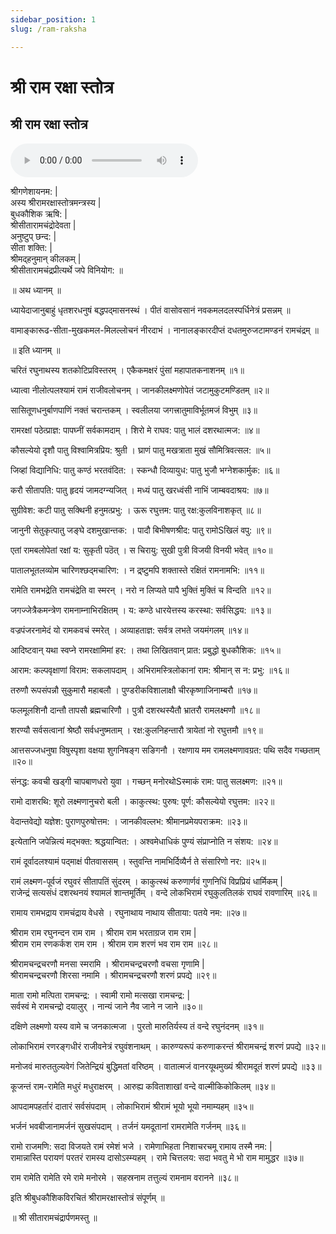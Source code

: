 ```yaml
---
sidebar_position: 1
slug: /ram-raksha

---
```

# श्री राम रक्षा स्तोत्र

## श्री राम रक्षा स्तोत्र

<audio controls="controls" src="/audio/stotras/ram-raksha.mp3">
    Your browser does not support the HTML5 Audio element.
</audio> 


श्रीगणेशायनम: |<br />
अस्य श्रीरामरक्षास्तोत्रमन्त्रस्य |<br />
बुधकौशिक ऋषि: |<br />
श्रीसीतारामचंद्रोदेवता |<br />
अनुष्टुप् छन्द: |<br />
सीता शक्ति: |<br />
श्रीमद्‌हनुमान् कीलकम् |<br />
श्रीसीतारामचंद्रप्रीत्यर्थे जपे विनियोग: ॥

॥ अथ ध्यानम् ॥

ध्यायेदाजानुबाहुं धृतशरधनुषं बद्धपद्‌मासनस्थं । पीतं वासोवसानं नवकमलदलस्पर्धिनेत्रं प्रसन्नम् ॥

वामाङ्‌कारूढ-सीता-मुखकमल-मिलल्लोचनं नीरदाभं । नानालङ्‌कारदीप्तं दधतमुरुजटामण्डनं रामचंद्रम् ॥

॥ इति ध्यानम् ॥

चरितं रघुनाथस्य शतकोटिप्रविस्तरम् । एकैकमक्षरं पुंसां महापातकनाशनम् ॥१॥

ध्यात्वा नीलोत्पलश्यामं रामं राजीवलोचनम् । जानकीलक्ष्मणोपेतं जटामुकुटमण्डितम् ॥२॥

सासितूणधनुर्बाणपाणिं नक्तं चरान्तकम् । स्वलीलया जगत्त्रातुमाविर्भूतमजं विभुम् ॥३॥

रामरक्षां पठेत्प्राज्ञ: पापघ्नीं सर्वकामदाम् । शिरो मे राघव: पातु भालं दशरथात्मज: ॥४॥

कौसल्येयो दृशौ पातु विश्वामित्रप्रिय: श्रुती । घ्राणं पातु मखत्राता मुखं सौमित्रिवत्सल: ॥५॥

जिव्हां विद्यानिधि: पातु कण्ठं भरतवंदित: । स्कन्धौ दिव्यायुध: पातु भुजौ भग्नेशकार्मुक: ॥६॥

करौ सीतापति: पातु हृदयं जामदग्न्यजित् । मध्यं पातु खरध्वंसी नाभिं जाम्बवदाश्रय: ॥७॥

सुग्रीवेश: कटी पातु सक्थिनी हनुमत्प्रभु: । ऊरू रघुत्तम: पातु रक्ष:कुलविनाशकृत् ॥८॥

जानुनी सेतुकृत्पातु जङ्‌घे दशमुखान्तक: । पादौ बिभीषणश्रीद: पातु रामोSखिलं वपु: ॥९॥

एतां रामबलोपेतां रक्षां य: सुकृती पठॆत् । स चिरायु: सुखी पुत्री विजयी विनयी भवेत् ॥१०॥

पातालभूतलव्योम चारिणश्छद्‌मचारिण: । न द्र्ष्टुमपि शक्तास्ते रक्षितं रामनामभि: ॥११॥

रामेति रामभद्रेति रामचंद्रेति वा स्मरन् । नरो न लिप्यते पापै भुक्तिं मुक्तिं च विन्दति ॥१२॥

जगज्जेत्रैकमन्त्रेण रामनाम्नाभिरक्षितम् । य: कण्ठे धारयेत्तस्य करस्था: सर्वसिद्धय: ॥१३॥

वज्रपंजरनामेदं यो रामकवचं स्मरेत् । अव्याहताज्ञ: सर्वत्र लभते जयमंगलम् ॥१४॥

आदिष्टवान् यथा स्वप्ने रामरक्षामिमां हर: । तथा लिखितवान् प्रात: प्रबुद्धो बुधकौशिक: ॥१५॥

आराम: कल्पवृक्षाणां विराम: सकलापदाम् । अभिरामस्त्रिलोकानां राम: श्रीमान् स न: प्रभु: ॥१६॥

तरुणौ रूपसंपन्नौ सुकुमारौ महाबलौ । पुण्डरीकविशालाक्षौ चीरकृष्णाजिनाम्बरौ ॥१७॥

फलमूलशिनौ दान्तौ तापसौ ब्रह्मचारिणौ । पुत्रौ दशरथस्यैतौ भ्रातरौ रामलक्ष्मणौ ॥१८॥

शरण्यौ सर्वसत्वानां श्रेष्ठौ सर्वधनुष्मताम् । रक्ष:कुलनिहन्तारौ त्रायेतां नो रघुत्तमौ ॥१९॥

आत्तसज्जधनुषा विषुस्पृशा वक्षया शुगनिषङ्ग सङि‌गनौ । रक्षणाय मम रामलक्ष्मणावग्रत: पथि सदैव गच्छताम् ॥२०॥

संनद्ध: कवची खड्‌गी चापबाणधरो युवा । गच्छन्‌ मनोरथोSस्माकं राम: पातु सलक्ष्मण: ॥२१॥

रामो दाशरथि: शूरो लक्ष्मणानुचरो बली । काकुत्स्थ: पुरुष: पूर्ण: कौसल्येयो रघुत्तम: ॥२२॥

वेदान्तवेद्यो यज्ञेश: पुराणपुरुषोत्तम: । जानकीवल्लभ: श्रीमानप्रमेयपराक्रम: ॥२३॥

इत्येतानि जपेन्नित्यं मद्‌भक्त: श्रद्धयान्वित: । अश्वमेधाधिकं पुण्यं संप्राप्नोति न संशय: ॥२४॥

रामं दूर्वादलश्यामं पद्‌माक्षं पीतवाससम् । स्तुवन्ति नामभिर्दिव्यैर्न ते संसारिणो नर: ॥२५॥

रामं लक्ष्मण-पूर्वजं रघुवरं सीतापतिं सुंदरम् । काकुत्स्थं करुणार्णवं गुणनिधिं विप्रप्रियं धार्मिकम् |<br />
राजेन्द्रं सत्यसंधं दशरथनयं श्यामलं शान्तमूर्तिम् । वन्दे लोकभिरामं रघुकुलतिलकं राघवं रावणारिम् ॥२६॥

रामाय रामभद्राय रामचंद्राय वेधसे । रघुनाथाय नाथाय सीताया: पतये नम: ॥२७॥

श्रीराम राम रघुनन्दन राम राम । श्रीराम राम भरताग्रज राम राम |<br />
श्रीराम राम रणकर्कश राम राम । श्रीराम राम शरणं भव राम राम ॥२८॥

श्रीरामचन्द्रचरणौ मनसा स्मरामि । श्रीरामचन्द्रचरणौ वचसा गृणामि |<br />
श्रीरामचन्द्रचरणौ शिरसा नमामि । श्रीरामचन्द्रचरणौ शरणं प्रपद्ये ॥२९॥

माता रामो मत्पिता रामचन्द्र: । स्वामी रामो मत्सखा रामचन्द्र: |<br />
सर्वस्वं मे रामचन्द्रो दयालुर् । नान्यं जाने नैव जाने न जाने ॥३०॥

दक्षिणे लक्ष्मणो यस्य वामे च जनकात्मजा । पुरतो मारुतिर्यस्य तं वन्दे रघुनंदनम् ॥३१॥

लोकाभिरामं रणरङ्‌गधीरं राजीवनेत्रं रघुवंशनाथम् । कारुण्यरूपं करुणाकरन्तं श्रीरामचन्द्रं शरणं प्रपद्ये ॥३२॥

मनोजवं मारुततुल्यवेगं जितेन्द्रियं बुद्धिमतां वरिष्ठम् । वातात्मजं वानरयूथमुख्यं श्रीरामदूतं शरणं प्रपद्ये ॥३३॥

कूजन्तं राम-रामेति मधुरं मधुराक्षरम् । आरुह्य कविताशाखां वन्दे वाल्मीकिकोकिलम् ॥३४॥

आपदामपहर्तारं दातारं सर्वसंपदाम् । लोकाभिरामं श्रीरामं भूयो भूयो नमाम्यहम् ॥३५॥

भर्जनं भवबीजानामर्जनं सुखसंपदाम् । तर्जनं यमदूतानां रामरामेति गर्जनम् ॥३६॥

रामो राजमणि: सदा विजयते रामं रमेशं भजे । रामेणाभिहता निशाचरचमू रामाय तस्मै नम: |<br />
रामान्नास्ति परायणं परतरं रामस्य दासोऽस्म्यहम् । रामे चित्तलय: सदा भवतु मे भो राम मामुद्धर ॥३७॥

राम रामेति रामेति रमे रामे मनोरमे । सहस्रनाम तत्तुल्यं रामनाम वरानने ॥३८॥

इति श्रीबुधकौशिकविरचितं श्रीरामरक्षास्तोत्रं संपूर्णम् ॥ 

॥ श्री सीतारामचंद्रार्पणमस्तु ॥